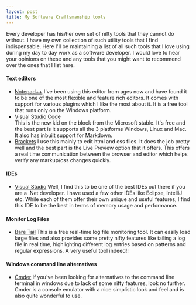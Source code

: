 ```yaml
---
layout: post
title: My Software Craftsmanship tools
---
```


Every developer has his/her own set of nifty tools that they cannot do without. I have my own collection of such utility tools that I find indispensable.
Here I'll be maintaining a list of all such tools that I love using during my day to day work as a software developer.
I would love to hear your opinions on these and any tools that you might want to recommend over the ones that I list here.

#### Text editors
* [Notepad++](https://notepad-plus-plus.org/) 
	I've been using this editor from ages now and have found it to be one of the most flexible and feature rich editors. It comes with support for various plugins which I like the most about it. It is a free tool that runs only on the Windows platform.
* [Visual Studio Code](https://code.visualstudio.com/)	
	This is the new kid on the block from the Microsoft stable. It's free and the best part is it supports  all the 3 platforms Windows, Linux and Mac. It also has inbuilt support for Markdown.
* [Brackets](http://brackets.io/)
        I use this mainly to edit html and css files. It does the job pretty well and the best part is the Live Preview option that it offers. This offers a real time communication between the browser and editor which helps verify any markup/css changes quickly.

#### IDEs
* [Visual Studio](https://www.visualstudio.com/) 
	Well, I find this to be one of the best IDEs out there if you are a .Net developer. I have used a few other IDEs like Eclipse, IntelliJ etc. While each of them offer their own unique and useful features, I find this IDE to be the best in terms of memory usage and performance.

#### Monitor Log Files
* [Bare Tail](https://www.baremetalsoft.com/baretail/)
        This is a free real-time log file monitoring tool. It can easily load large files and also provides some pretty nifty features like tailing a log file in real time, highlighting different log entries based on patterns and regular expressions. A very useful tool indeed!!
        
#### Windows command line alternatives
* [Cmder](http://cmder.net/)
If you've been looking for alternatives to the command line terminal in windows due to lack of some nifty features, look no further. Cmder is a console emulator with a nice simplistic look and feel and is also quite wonderful to use.


